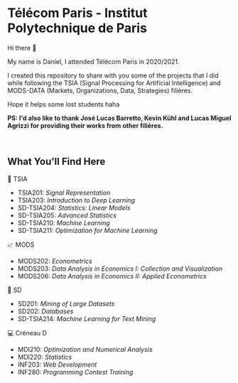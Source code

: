 # Télécom Paris - Institut Polytechnique de Paris

Hi there 👋

My name is Daniel, I attended Télécom Paris in 2020/2021.

I created this repository to share with you some of the projects that I did while following the TSIA (Signal Processing for Artificial Intelligence) and MODS-DATA (Markets, Organizations, Data, Strategies) filières.

Hope it helps some lost students haha

**PS: I'd also like to thank José Lucas Barretto, Kevin Kühl and Lucas Miguel Agrizzi for providing their works from other filières.**

<br>

## What You'll Find Here

🧠 TSIA

- TSIA201: *Signal Representation*
- TSIA203: *Introduction to Deep Learning*
- SD-TSIA204: *Statistics: Linear Models*
- SD-TSIA205: *Advanced Statistics*
- SD-TSIA210: *Machine Learning*
- SD-TSIA211: *Optimization for Machine Learning*

📈 MODS

- MODS202: *Econometrics*
- MODS203: *Data Analysis in Economics I: Collection and Visualization*
- MODS206: *Data Analysis in Economics II: Applied Econometrics*

🎲 SD 

- SD201: *Mining of Large Datasets*
- SD202: *Databases*
- SD-TSIA214: *Machine Learning for Text Mining*

💻 Créneau D

- MDI210: *Optimization and Numerical Analysis*
- MDI220: *Statistics*
- INF203: *Web Development*
- INF280: *Programming Contest Training*
